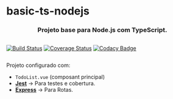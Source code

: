 # basic-ts-nodejs

<h3 style="text-align: center">
  Projeto base para Node.js com TypeScript.
</h3>

<div style="align-content: center; width: 100% ">

[![Build Status](https://travis-ci.com/ramoura/basic-ts-nodejs.svg?branch=master)](https://travis-ci.com/ramoura/basic-ts-nodejs)
[![Coverage Status](https://coveralls.io/repos/github/ramoura/basic-ts-nodejs/badge.svg?branch=master)](https://coveralls.io/github/ramoura/basic-ts-nodejs?branch=master)
[![Codacy Badge](https://app.codacy.com/project/badge/Grade/14163a07433845df83e1498a643293f3)](https://www.codacy.com/manual/ramoura/basic-ts-nodejs?utm_source=github.com&amp;utm_medium=referral&amp;utm_content=ramoura/basic-ts-nodejs&amp;utm_campaign=Badge_Grade)
</div>

Projeto configurado com:
- `TodoList.vue` (composant principal)
- **[Jest](https://jestjs.io/)** -> Para testes e cobertura.
- **[Express](https://expressjs.com/)** -> Para Rotas.
<br>
